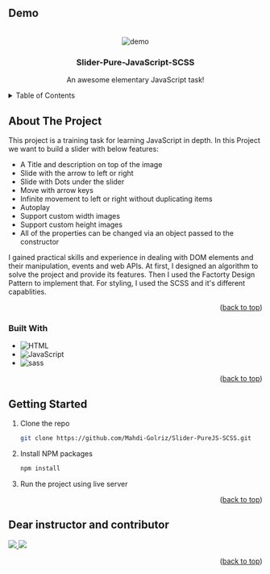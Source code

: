 <a id="readme-top"></a>

<!-- PROJECT Demo -->

## Demo<!-- Required -->

<br />
<div align="center">
  <img alt="demo" src='./images/Demo.gif' />
  <h3 align="center">Slider-Pure-JavaScript-SCSS</h3>
  <p align="center">
    An awesome elementary JavaScript task!
  </p>
</div>

<!-- TABLE OF CONTENTS -->
<details>
  <summary>Table of Contents</summary>
  <ol>
    <li>
      <a href="#about-the-project">About The Project</a>
      <ul>
        <li><a href="#built-with">Built With</a></li>
      </ul>
    </li>
    <li>
      <a href="#getting-started">Getting Started</a>
      <ul>
        <li><a href="#prerequisites">Prerequisites</a></li>
        <li><a href="#installation">Installation</a></li>
      </ul>
    </li>
    <li><a href="#usage">Usage</a></li>
    <li><a href="#roadmap">Roadmap</a></li>
    <li><a href="#contributing">Contributing</a></li>
    <li><a href="#license">License</a></li>
    <li><a href="#contact">Contact</a></li>
    <li><a href="#acknowledgments">Acknowledgments</a></li>
  </ol>
</details>

<!-- ABOUT THE PROJECT -->

## About The Project

This project is a training task for learning JavaScript in depth. In this Project we want to build a slider with below features:

- A Title and description on top of the image
- Slide with the arrow to left or right
- Slide with Dots under the slider
- Move with arrow keys
- Infinite movement to left or right without duplicating items
- Autoplay
- Support custom width images
- Support custom height images
- All of the properties can be changed via an object passed to the constructor

I gained practical skills and experience in dealing with DOM elements and their manipulation, events and web APIs. At first, I designed an algorithm to solve the project and provide its features.
Then I used the Factorty Design Pattern to implement that. For styling, I used the SCSS and it's different capablities.

<p align="right">(<a href="#readme-top">back to top</a>)</p>

### Built With

- ![HTML][HTML.dev]
- ![JavaScript][JavaScript.js]
- ![sass][sass.css]
<p align="right">(<a href="#readme-top">back to top</a>)</p>

<!-- GETTING STARTED -->

## Getting Started

1. Clone the repo
   ```sh
   git clone https://github.com/Mahdi-Golriz/Slider-PureJS-SCSS.git
   ```
2. Install NPM packages
   ```sh
   npm install
   ```
3. Run the project using live server
<p align="right">(<a href="#readme-top">back to top</a>)</p>

## Dear instructor and contributor

<a href="https://github.com/Mahdi-Golriz/Slider-PureJS-SCSS/graphs/contributors">
  <img src="https://contrib.rocks/image?repo=Mahdi-Golriz/Slider-PureJS-SCSS" />
  <img src="https://contrib.rocks/image?repo=MRezaSafari/Slider-PureJS-SCSS" />
</a>
<p align="right">(<a href="#readme-top">back to top</a>)</p>

<!-- MARKDOWN LINKS & IMAGES -->
<!-- https://www.markdownguide.org/basic-syntax/#reference-style-links -->

[HTML.dev]: https://img.shields.io/badge/HTML5-E34F26?style=for-the-badge&logo=html5&logoColor=white
[JavaScript.js]: https://img.shields.io/badge/JavaScript-323330?style=for-the-badge&logo=javascript&logoColor=F7DF1E
[sass.css]: https://img.shields.io/badge/Sass-CC6699?style=for-the-badge&logo=sass&logoColor=white
